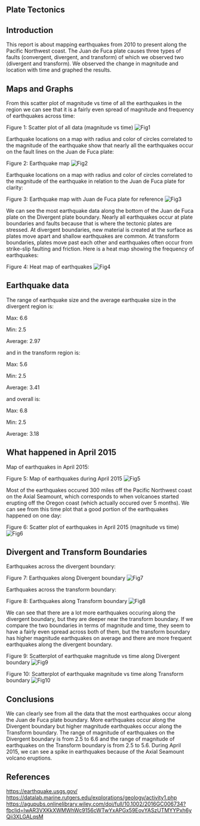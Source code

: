 ## Plate Tectonics

## Introduction



This report is about mapping earthquakes from 2010 to present along the Pacific Northwest coast.  The Juan de Fuca plate causes three types of faults (convergent, divergent, and transform) of which we observed two (divergent and transform).  We observed the change in magnitude and location with time and graphed the results.

## Maps and Graphs


From this scatter plot of magnitude vs time of all the earthquakes in the region we can see that it is a fairly even spread of magnitude and frequency of earthquakes across time:



Figure 1: Scatter plot of all data (magnitude vs time)
![Fig1](https://github.com/TheAvidArtist/PlateTectonics/blob/master/ScatterPlot1.png)




Earthquake locations on a map with radius and color of circles correlated to the magnitude of the earthquake show that nearly all the earthquakes occur on the fault lines on the Juan de Fuca plate:





Figure 2: Earthquake map
![Fig2](https://github.com/TheAvidArtist/PlateTectonics/blob/master/AllEarthquakes.PNG)




Earthquake locations on a map with radius and color of circles correlated to the magnitude of the earthquake in relation to the Juan de Fuca plate for clarity:




Figure 3: Earthquake map with Juan de Fuca plate for reference
![Fig3](https://github.com/TheAvidArtist/PlateTectonics/blob/master/PlateAndAllEarthquakes.PNG)




We can see the most earthquake data along the bottom of the Juan de Fuca plate on the Divergent plate boundary.  Nearly all earthquakes occur at plate boundaries and faults because that is where the tectonic plates are stressed.  At divergent boundaries, new material is created at the surface as plates move apart and shallow earthquakes are common.  At transform boundaries, plates move past each other and earthquakes often occur from strike-slip faulting and friction.  Here is a heat map showing the frequency of earthquakes:






Figure 4: Heat map of earthquakes
![Fig4](https://github.com/TheAvidArtist/PlateTectonics/blob/master/GoogleMaps.PNG)




## Earthquake data


The range of earthquake size and the average earthquake size in the divergent region is:

Max: 6.6

Min: 2.5

Average: 2.97

and in the transform region is:

Max: 5.6

Min: 2.5

Average: 3.41

and overall is: 

Max: 6.8

Min: 2.5

Average: 3.18



## What happened in April 2015


Map of earthquakes in April 2015:




Figure 5: Map of earthquakes during April 2015
![Fig5](https://github.com/TheAvidArtist/PlateTectonics/blob/master/April2015Map.PNG)




Most of the earthquakes occured 300 miles off the Pacific Northwest coast on the Axial Seamount, which corresponds to when volcanoes started erupting off the Oregon coast (which actually occured over 5 months).  We can see from this time plot that a good portion of the earthquakes happened on one day:




Figure 6: Scatter plot of earthquakes in April 2015 (magnitude vs time)
![Fig6](https://github.com/TheAvidArtist/PlateTectonics/blob/master/ScatterPlotApril.png)




## Divergent and Transform Boundaries



Earthquakes across the divergent boundary:




Figure 7: Earthquakes along Divergent boundary
![Fig7](https://github.com/TheAvidArtist/PlateTectonics/blob/master/DivergentBoundary.PNG)




Earthquakes across the transform boundary:




Figure 8: Earthquakes along Transform boundary
![Fig8](https://github.com/TheAvidArtist/PlateTectonics/blob/master/TransformBoundary.PNG)




We can see that there are a lot more earthquakes occuring along the divergent boundary, but they are deeper near the transform boundary.  If we compare the two boundaries in terms of magnitude and time, they seem to have a fairly even spread across both of them, but the transform boundary has higher magnitude earthquakes on average and there are more frequent earthquakes along the divergent boundary.




Figure 9: Scatterplot of earthquake magnitude vs time along Divergent boundary
![Fig9](https://github.com/TheAvidArtist/PlateTectonics/blob/master/ScatterPlotDivergent.png)




Figure 10: Scatterplot of earthquake magnitude vs time along Transform boundary
![Fig10](https://github.com/TheAvidArtist/PlateTectonics/blob/master/ScatterPlotTransform.png)




## Conclusions

We can clearly see from all the data that the most earthquakes occur along the Juan de Fuca plate boundary.  More earthquakes occur along the Divergent boundary but higher magnitude earthquakes occur along the Transform boundary.  The range of magnitude of earthquakes on the Divergent boundary is from 2.5 to 6.6 and the range of magnitude of earthquakes on the Transform boundary is from 2.5 to 5.6. During April 2015, we can see a spike in earthquakes because of the Axial Seamount volcano eruptions.

## References 

https://earthquake.usgs.gov/
https://datalab.marine.rutgers.edu/explorations/geology/activity1.php
https://agupubs.onlinelibrary.wiley.com/doi/full/10.1002/2016GC006734?fbclid=IwAR3VXKkXWMWhWc9156cWTwYxAPGx59EovYASzUTMYYPxh6yQii3XLGALqsM
